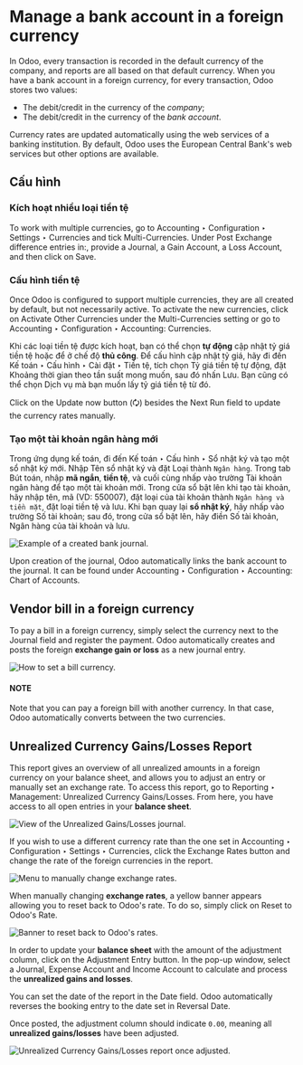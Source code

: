 # Manage a bank account in a foreign currency

In Odoo, every transaction is recorded in the default currency of the company, and reports are all
based on that default currency. When you have a bank account in a foreign currency, for every
transaction, Odoo stores two values:

- The debit/credit in the currency of the *company*;
- The debit/credit in the currency of the *bank account*.

Currency rates are updated automatically using the web services of a banking institution. By
default, Odoo uses the European Central Bank's web services but other options are available.

## Cấu hình

### Kích hoạt nhiều loại tiền tệ

To work with multiple currencies, go to Accounting ‣ Configuration ‣ Settings
‣ Currencies and tick Multi-Currencies. Under Post Exchange difference
entries in:, provide a Journal, a Gain Account, a Loss Account,
and then click on Save.

### Cấu hình tiền tệ

Once Odoo is configured to support multiple currencies, they are all created by default, but not
necessarily active. To activate the new currencies, click on Activate Other Currencies
under the Multi-Currencies setting or go to Accounting ‣ Configuration
‣ Accounting: Currencies.

Khi các loại tiền tệ được kích hoạt, bạn có thể chọn **tự động** cập nhật tỷ giá tiền tệ hoặc để ở chế độ **thủ công**. Để cấu hình cập nhật tỷ giá, hãy đi đến Kế toán ‣ Cấu hình ‣ Cài đặt ‣ Tiền tệ, tích chọn Tỷ giá tiền tệ tự động, đặt Khoảng thời gian theo tần suất mong muốn, sau đó nhấn Lưu. Bạn cũng có thể chọn Dịch vụ mà bạn muốn lấy tỷ giá tiền tệ từ đó.

Click on the Update now button (🗘) besides the Next Run field to update
the currency rates manually.

### Tạo một tài khoản ngân hàng mới

Trong ứng dụng kế toán, đi đến Kế toán ‣ Cấu hình ‣ Sổ nhật ký và tạo một sổ nhật ký mới. Nhập Tên sổ nhật ký và đặt Loại thành `Ngân hàng`. Trong tab Bút toán, nhập **mã ngắn**, **tiền tệ**, và cuối cùng nhấp vào trường Tài khoản ngân hàng để tạo một tài khoản mới. Trong cửa sổ bật lên khi tạo tài khoản, hãy nhập tên, mã (VD: 550007), đặt loại của tài khoản thành `Ngân hàng và tiền mặt`, đặt loại tiền tệ và lưu. Khi bạn quay lại **sổ nhật ký**, hãy nhấp vào trường Số tài khoản; sau đó, trong cửa sổ bật lên, hãy điền Số tài khoản, Ngân hàng của tài khoản và lưu.

![Example of a created bank journal.](applications/finance/accounting/bank/foreign_currency/foreign-journal.png)

Upon creation of the journal, Odoo automatically links the bank account to the journal. It can be
found under Accounting ‣ Configuration ‣ Accounting: Chart of Accounts.

## Vendor bill in a foreign currency

To pay a bill in a foreign currency, simply select the currency next to the Journal
field and register the payment. Odoo automatically creates and posts the foreign **exchange gain or
loss** as a new journal entry.

![How to set a bill currency.](applications/finance/accounting/bank/foreign_currency/foreign-bill-currency.png)

#### NOTE
Note that you can pay a foreign bill with another currency. In that case, Odoo automatically
converts between the two currencies.

## Unrealized Currency Gains/Losses Report

This report gives an overview of all unrealized amounts in a foreign currency on your balance sheet,
and allows you to adjust an entry or manually set an exchange rate. To access this report, go to
Reporting ‣ Management: Unrealized Currency Gains/Losses. From here, you have
access to all open entries in your **balance sheet**.

![View of the Unrealized Gains/Losses journal.](applications/finance/accounting/bank/foreign_currency/foreign-gains-losses.png)

If you wish to use a different currency rate than the one set in Accounting ‣
Configuration ‣ Settings ‣ Currencies, click the Exchange Rates button and change
the rate of the foreign currencies in the report.

![Menu to manually change exchange rates.](applications/finance/accounting/bank/foreign_currency/foreign-exchange-rates.png)

When manually changing **exchange rates**, a yellow banner appears allowing you to reset back to
Odoo's rate. To do so, simply click on Reset to Odoo's Rate.

![Banner to reset back to Odoo's rates.](applications/finance/accounting/bank/foreign_currency/foreign-reset-rates.png)

In order to update your **balance sheet** with the amount of the adjustment column,
click on the Adjustment Entry button. In the pop-up window, select a
Journal, Expense Account and Income Account to calculate and
process the **unrealized gains and losses**.

You can set the date of the report in the Date field. Odoo automatically reverses the
booking entry to the date set in Reversal Date.

Once posted, the adjustment column should indicate `0.00`, meaning all **unrealized
gains/losses** have been adjusted.

![Unrealized Currency Gains/Losses report once adjusted.](applications/finance/accounting/bank/foreign_currency/foreign-adjustment.png)
